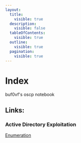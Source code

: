 ```yaml
---
layout:
  title:
    visible: true
  description:
    visible: false
  tableOfContents:
    visible: true
  outline:
    visible: true
  pagination:
    visible: true
---
```

# Index
buf0vf's oscp notebook

## Links:
### Active Directory Exploitation

[Enumeration](active-directory/enumeration.md)


